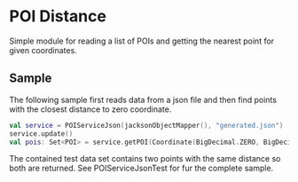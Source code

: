 # POI Distance

Simple module for reading a list of POIs and getting the nearest point for given coordinates.

## Sample

The following sample first reads data from a json file and then find points with the closest distance to zero
coordinate.

```kotlin
val service = POIServiceJson(jacksonObjectMapper(), "generated.json")
service.update()
val pois: Set<POI> = service.getPOI(Coordinate(BigDecimal.ZERO, BigDecimal.ZERO), Instant.now())
```

The contained test data set contains two points with the same distance so both are returned. See POIServiceJsonTest for
fur the complete sample.
